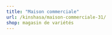 ```yaml
---
title: "Maison commerciale"
url: /kinshasa/maison-commerciale-31/
shop: magasin de variétés
---
```

